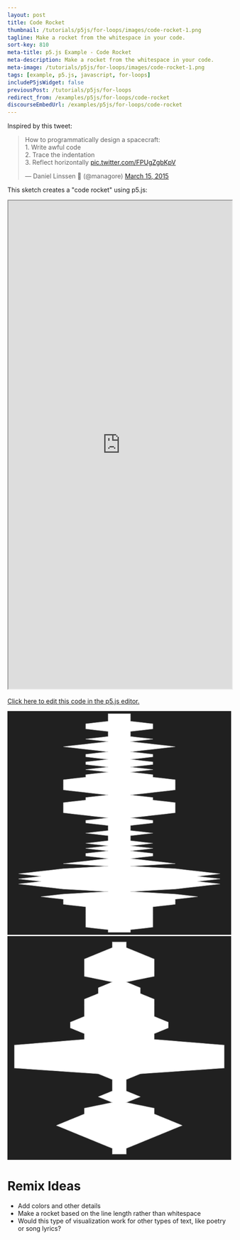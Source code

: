```yaml
---
layout: post
title: Code Rocket
thumbnail: /tutorials/p5js/for-loops/images/code-rocket-1.png
tagline: Make a rocket from the whitespace in your code.
sort-key: 810
meta-title: p5.js Example - Code Rocket
meta-description: Make a rocket from the whitespace in your code.
meta-image: /tutorials/p5js/for-loops/images/code-rocket-1.png
tags: [example, p5.js, javascript, for-loops]
includeP5jsWidget: false
previousPost: /tutorials/p5js/for-loops
redirect_from: /examples/p5js/for-loops/code-rocket
discourseEmbedUrl: /examples/p5js/for-loops/code-rocket
---
```


Inspired by this tweet:

<blockquote class="twitter-tweet" data-dnt="true"><p lang="en" dir="ltr">How to programmatically design a spacecraft:<br>1. Write awful code<br>2. Trace the indentation<br>3. Reflect horizontally <a href="http://t.co/FPUgZgbKpV">pic.twitter.com/FPUgZgbKpV</a></p>&mdash; Daniel Linssen 🦊 (@managore) <a href="https://twitter.com/managore/status/577252673621102592?ref_src=twsrc%5Etfw">March 15, 2015</a></blockquote> <script async src="https://platform.twitter.com/widgets.js" charset="utf-8"></script>

This sketch creates a "code rocket" using p5.js:

<iframe src="https://editor.p5js.org/KevinWorkman/full/zt9guV3S7" width="100%" height="1100"></iframe>

[Click here to edit this code in the p5.js editor.](https://editor.p5js.org/KevinWorkman/sketches/zt9guV3S7)

![code rocket](/tutorials/p5js/for-loops/images/code-rocket-2.png)
![code rocket](/tutorials/p5js/for-loops/images/code-rocket-3.png)

# Remix Ideas

- Add colors and other details
- Make a rocket based on the line length rather than whitespace
- Would this type of visualization work for other types of text, like poetry or song lyrics?
